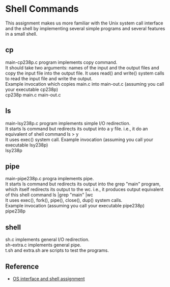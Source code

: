 # Shell Commands
This assignment makes us more familiar with the Unix system call interface and the shell by implementing several simple programs and several features in a small shell. 

## cp
main-cp238p.c program implements copy command.  
It should take two arguments: names of the input and the output files and copy the input file into the output file. 
It uses read() and write() system calls to read the input file and write the output.  
Example invocation which copies main.c into main-out.c (assuming you call your executable cp238p)  
cp238p main.c main-out.c

## ls
main-lsy238p.c program implements simple I/O redirection.  
It starts ls command but redirects its output into a y file. i.e., it do an equivalent of shell command ls > y  
It uses exec() system call.
Example invocation (assuming you call your executable lsy238p)  
lsy238p

## pipe
main-pipe238p.c progra implements pipe.  
It starts ls command but redirects its output into the grep "main" program, which itself redirects its output to the wc. i.e., it produces output equivalent of this shell command ls |grep "main" |wc  
It uses exec(), fork(), pipe(), close(), dup() system calls.  
Example invocation (assuming you call your executable pipe238p)  
pipe238p

## shell
sh.c implements general I/O redirection.  
sh-extra.c implements general pipe.  
t.sh and extra.sh are scripts to test the programs.

## Reference
- [OS interface and shell assignment](https://www.ics.uci.edu/~aburtsev/238P/hw/hw1-shell.html)
